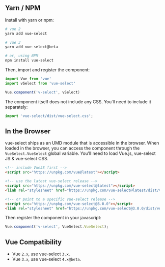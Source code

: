 ## Yarn / NPM

Install with yarn or npm:

```bash
# vue 2
yarn add vue-select

# vue 3
yarn add vue-select@beta

# or, using NPM
npm install vue-select
```

Then, import and register the component:

```js
import Vue from 'vue'
import vSelect from 'vue-select'

Vue.component('v-select', vSelect)
```

The component itself does not include any CSS. You'll need to include it separately:

```js
import 'vue-select/dist/vue-select.css';
```

## In the Browser

vue-select ships as an UMD module that is accessible in the browser. When loaded
in the browser, you can access the component through the `VueSelect.VueSelect` 
global variable. You'll need to load Vue.js, vue-select JS & vue-select CSS.

```html
<!-- include VueJS first -->
<script src="https://unpkg.com/vue@latest"></script>

<!-- use the latest vue-select release -->
<script src="https://unpkg.com/vue-select@latest"></script>
<link rel="stylesheet" href="https://unpkg.com/vue-select@latest/dist/vue-select.css">

<!-- or point to a specific vue-select release -->
<script src="https://unpkg.com/vue-select@3.0.0"></script>
<link rel="stylesheet" href="https://unpkg.com/vue-select@3.0.0/dist/vue-select.css">
```
Then register the component in your javascript:

```js
Vue.component('v-select', VueSelect.VueSelect);
```

<CodePen url="dJjzeP" />

## Vue Compatibility

- Vue `2.x`, use vue-select `3.x`. 
- Vue `3.x`, use vue-select `4.x@beta`.  
